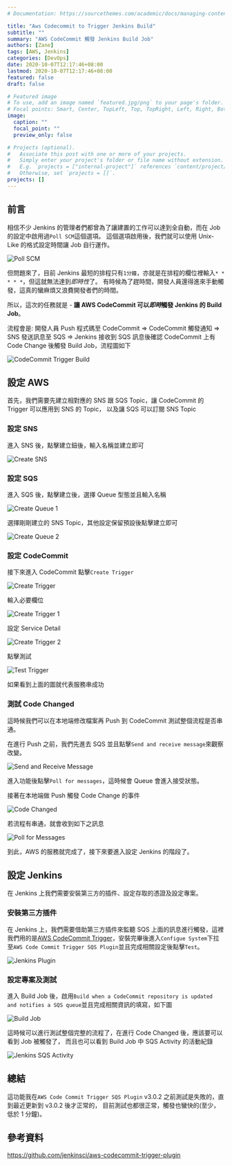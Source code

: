 ```yaml
---
# Documentation: https://sourcethemes.com/academic/docs/managing-content/

title: "Aws Codecommit to Trigger Jenkins Build"
subtitle: ""
summary: "AWS CodeCommit 觸發 Jenkins Build Job"
authors: [Zane]
tags: [AWS, Jenkins]
categories: [DevOps]
date: 2020-10-07T12:17:46+08:00
lastmod: 2020-10-07T12:17:46+08:00
featured: false
draft: false

# Featured image
# To use, add an image named `featured.jpg/png` to your page's folder.
# Focal points: Smart, Center, TopLeft, Top, TopRight, Left, Right, BottomLeft, Bottom, BottomRight.
image:
  caption: ""
  focal_point: ""
  preview_only: false

# Projects (optional).
#   Associate this post with one or more of your projects.
#   Simply enter your project's folder or file name without extension.
#   E.g. `projects = ["internal-project"]` references `content/project/deep-learning/index.md`.
#   Otherwise, set `projects = []`.
projects: []
---
```


## 前言

相信不少 Jenkins 的管理者們都曾為了讓建置的工作可以達到全自動，而在 Job 的設定中啟用過`Poll SCM`這個選項。
這個選項啟用後，我們就可以使用 Unix-Like 的格式設定時間讓 Job 自行運作。

![Poll SCM](poll_scm.png)

但問題來了，目前 Jenkins 最短的排程只有`1分鐘`，亦就是在排程的欄位裡輸入`* * * * *`，但這就無法達到*即時性*了。
有時候為了趕時間，開發人員還得進來手動觸發，這真的蠻麻煩又浪費開發者們的時間。

所以，這次的任務就是 - **讓 AWS CodeCommit 可以*即時*觸發 Jenkins 的 Build Job**。

流程會是: 開發人員 Push 程式碼至 CodeCommit => CodeCommit 觸發通知 => SNS 發送訊息至 SQS =>
Jenkins 接收到 SQS 訊息後確認 CodeCommit 上有 Code Change 後觸發 Build Job，流程圖如下

![CodeCommit Trigger Build](codecommit_trigger_jenkins_build.png)

## 設定 AWS

首先，我們需要先建立相對應的 SNS 跟 SQS Topic，讓 CodeCommit 的 Trigger 可以應用到 SNS 的 Topic，
以及讓 SQS 可以訂閱 SNS Topic

### 設定 SNS

進入 SNS 後，點擊建立鈕後，輸入名稱並建立即可

![Create SNS](create_sns.png)

### 設定 SQS

進入 SQS 後，點擊建立後，選擇 Queue 型態並且輸入名稱

![Create Queue 1](create_sqs_1.png)

選擇剛剛建立的 SNS Topic，其他設定保留預設後點擊建立即可

![Create Queue 2](create_sqs_2.png)

### 設定 CodeCommit

接下來進入 CodeCommit 點擊`Create Trigger`

![Create Trigger](create_trigger.png)

輸入必要欄位

![Create Trigger 1](create_trigger_1.png)

設定 Service Detail

![Create Trigger 2](create_trigger_2.png)

點擊測試

![Test Trigger](test_trigger.png)

如果看到上面的圖就代表服務串成功

### 測試 Code Changed

這時候我們可以在本地端修改檔案再 Push 到 CodeCommit 測試整個流程是否串通。

在進行 Push 之前，我們先進去 SQS 並且點擊`Send and receive message`來觀察改變。

![Send and Receive Message](sqs_send_receive_msg.png)

進入功能後點擊`Poll for messages`，這時候會 Queue 會進入接受狀態。

接著在本地端做 Push 觸發 Code Change 的事件

![Code Changed](code_change.png)

若流程有串通，就會收到如下之訊息

![Poll for Messages](sqs_poll_message.png)

到此，AWS 的服務就完成了，接下來要進入設定 Jenkins 的階段了。

## 設定 Jenkins

在 Jenkins 上我們需要安裝第三方的插件、設定存取的憑證及設定專案。

### 安裝第三方插件

在 Jenkins 上，我們需要借助第三方插件來監聽 SQS 上面的訊息進行觸發，這裡我們用的是[AWS CodeCommit Trigger](https://plugins.jenkins.io/aws-codecommit-trigger/)，安裝完畢後進入`Configue System`下拉至`AWS Code Commit Trigger SQS Plugin`並且完成相關設定後點擊`Test`。

![Jenkins Plugin](jenkins_plugin_settings.png)

### 設定專案及測試

進入 Build Job 後，啟用`Build when a CodeCommit repository is updated and notifies a SQS queue`並且完成相關資訊的填寫，如下圖

![Build Job](build_job_setting.png)

這時候可以進行測試整個完整的流程了，在進行 Code Changed 後，應該要可以看到 Job 被觸發了，
而且也可以看到 Build Job 中 SQS Activity 的活動紀錄

![Jenkins SQS Activity](jenkins_sqs_activity.png)

## 總結

這功能我在`AWS Code Commit Trigger SQS Plugin` v3.0.2 之前測試是失敗的，直到最近更新到 v3.0.2 後才正常的，
目前測試也都很正常，觸發也蠻快的(至少，低於 1 分鐘)。

## 參考資料

<https://github.com/jenkinsci/aws-codecommit-trigger-plugin>
